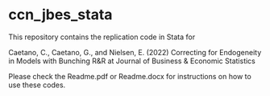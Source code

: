 # ccn_jbes_stata

This repository contains the replication code in Stata for

Caetano, C., Caetano, G., and Nielsen, E. (2022) 
Correcting for Endogeneity in Models with Bunching
R&R at Journal of Business & Economic Statistics

Please check the Readme.pdf or Readme.docx for instructions on how to use these codes.
